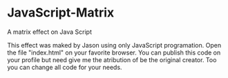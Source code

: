 # JavaScript-Matrix
A matrix effect on Java Script

This effect was maked by Jason using only JavaScript programation. Open the file "index.html" on your favorite browser. 
You can publish this code on your profile but need give me the atribution of be the original creator. Too you can change all code for your needs.
